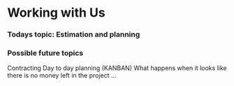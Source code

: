 Working with Us
=============
### Todays topic:  Estimation and planning


### Possible future topics

Contracting
Day to day planning (KANBAN)
What happens when it looks like there is no money left in the project
...
